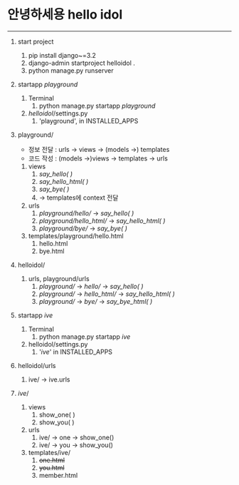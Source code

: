 # 안녕하세용 hello idol

---

1. start project
    1. pip install django~=3.2
   2. django-admin startproject helloidol .
   3. python manage.py runserver

2. startapp _playground_ 
   1. Terminal
      1. python manage.py startapp _playground_
   2. _helloidol_/settings.py
      1. 'playground', in INSTALLED_APPS

3. playground/ 
   - 정보 전달 : urls -> views -> (models ->) templates
   - 코드 작성 : (models ->)views -> templates -> urls
   1. views
      1. _say_hello( )_
      2. _say_hello_html( )_
      3. _say_bye( )_
      4. -> templates에 context 전달
   2. urls 
      1. _playground/hello/_ -> _say_hello( )_
      2. _playground/hello_html/_ -> _say_hello_html( )_
      3. _playground/bye/_ -> _say_bye( )_
   3. templates/playground/hello.html
      1. hello.html
      2. bye.html
   
4. helloidol/
   1. urls, playground/urls
      1. _playground/_ -> _hello/_ -> _say_hello( )_
      2. _playground/_ -> _hello_html/_ -> _say_hello_html( )_
      3. _playground/_ -> _bye/_ -> _say_bye_html( )_

5. startapp _ive_
   1. Terminal
      1. python manage.py startapp _ive_
   2. helloidol/settings.py
      1. '_ive_' in INSTALLED_APPS

6. helloidol/urls
   1. ive/ -> ive.urls

7. _ive_/
   1. views
      1. show_one( )
      2. show_you( )
   2. urls
      1. ive/ -> one -> show_one()
      2. ive/ -> you -> show_you()
   3. templates/ive/
      1. ~~one.html~~
      2. ~~you.html~~
      3. member.html